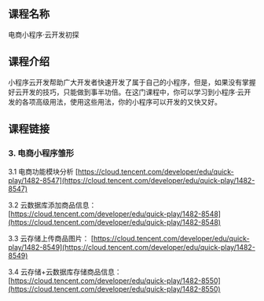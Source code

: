 ## 课程名称
电商小程序·云开发初探

## 课程介绍
小程序云开发帮助广大开发者快速开发了属于自己的小程序，但是，如果没有掌握好云开发的技巧，只能做到事半功倍。在这门课程中，你可以学习到小程序·云开发的各项高级用法，使用这些用法，你的小程序可以开发的又快又好。

## 课程链接

### 3. 电商小程序雏形

3.1 电商功能模块分析
[https://cloud.tencent.com/developer/edu/quick-play/1482-8547](https://cloud.tencent.com/developer/edu/quick-play/1482-8547)

3.2 云数据库添加商品信息：
[https://cloud.tencent.com/developer/edu/quick-play/1482-8548](https://cloud.tencent.com/developer/edu/quick-play/1482-8548)

3.3 云存储上传商品图片：
[https://cloud.tencent.com/developer/edu/quick-play/1482-8549](https://cloud.tencent.com/developer/edu/quick-play/1482-8549)

3.4 云存储+云数据库存储商品信息：
[https://cloud.tencent.com/developer/edu/quick-play/1482-8550](https://cloud.tencent.com/developer/edu/quick-play/1482-8550)


















